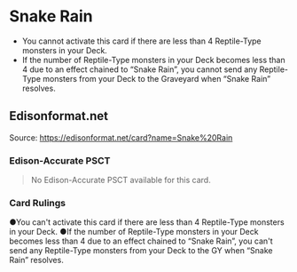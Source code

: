 # Snake Rain

*   You cannot activate this card if there are less than 4 Reptile-Type monsters in your Deck.
*   If the number of Reptile-Type monsters in your Deck becomes less than 4 due to an effect chained to “Snake Rain”, you cannot send any Reptile-Type monsters from your Deck to the Graveyard when “Snake Rain” resolves.

## Edisonformat.net

Source: https://edisonformat.net/card?name=Snake%20Rain

### Edison-Accurate PSCT

> No Edison-Accurate PSCT available for this card.

### Card Rulings

●You can't activate this card if there are less than 4 Reptile-Type monsters in your Deck.
●If the number of Reptile-Type monsters in your Deck becomes less than 4 due to an effect chained to “Snake Rain”, you can't send any Reptile-Type monsters from your Deck to the GY when “Snake Rain” resolves.
            
